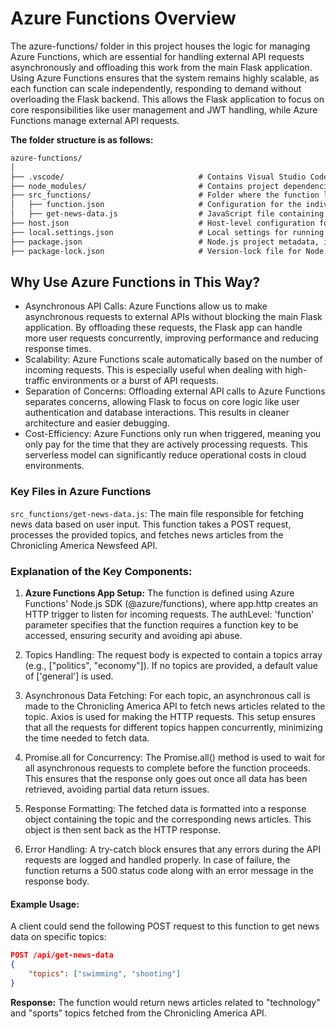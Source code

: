 # Azure Functions Overview

The azure-functions/ folder in this project houses the logic for managing Azure Functions, which are essential for handling external API requests asynchronously and offloading this work from the main Flask application. Using Azure Functions ensures that the system remains highly scalable, as each function can scale independently, responding to demand without overloading the Flask backend. This allows the Flask application to focus on core responsibilities like user management and JWT handling, while Azure Functions manage external API requests.

**The folder structure is as follows:**

```markdown
azure-functions/
│
├── .vscode/                              # Contains Visual Studio Code configuration files.
├── node_modules/                         # Contains project dependencies for the Node.js function app.
├── src_functions/                        # Folder where the function logic is stored.
│   ├── function.json                     # Configuration for the individual Azure Function.
│   ├── get-news-data.js                  # JavaScript file containing the logic for fetching news data from an external API.
├── host.json                             # Host-level configuration for Azure Functions runtime.
├── local.settings.json                   # Local settings for running Azure Functions on your development environment.
├── package.json                          # Node.js project metadata, including dependencies.
├── package-lock.json                     # Version-lock file for Node.js dependencies.

```

## Why Use Azure Functions in This Way?

- Asynchronous API Calls: Azure Functions allow us to make asynchronous requests to external APIs without blocking the main Flask application. By offloading these requests, the Flask app can handle more user requests concurrently, improving performance and reducing response times.
- Scalability: Azure Functions scale automatically based on the number of incoming requests. This is especially useful when dealing with high-traffic environments or a burst of API requests.
- Separation of Concerns: Offloading external API calls to Azure Functions separates concerns, allowing Flask to focus on core logic like user authentication and database interactions. This results in cleaner architecture and easier debugging.
- Cost-Efficiency: Azure Functions only run when triggered, meaning you only pay for the time that they are actively processing requests. This serverless model can significantly reduce operational costs in cloud environments.

### Key Files in Azure Functions

`src_functions/get-news-data.js`:
The main file responsible for fetching news data based on user input. This function takes a POST request, processes the provided topics, and fetches news articles from the Chronicling America Newsfeed API.

### Explanation of the Key Components:

1. **Azure Functions App Setup:**
    The function is defined using Azure Functions' Node.js SDK (@azure/functions), where app.http creates an HTTP trigger to listen for incoming requests. The authLevel: 'function' parameter specifies that the function requires a function key to be accessed, ensuring security and avoiding api abuse.

2. Topics Handling:
    The request body is expected to contain a topics array (e.g., ["politics", "economy"]). If no topics are provided, a default value of ['general'] is used.

3. Asynchronous Data Fetching:
    For each topic, an asynchronous call is made to the Chronicling America API to fetch news articles related to the topic. Axios is used for making the HTTP requests. This setup ensures that all the requests for different topics happen concurrently, minimizing the time needed to fetch data.

4. Promise.all for Concurrency:
    The Promise.all() method is used to wait for all asynchronous requests to complete before the function proceeds. This ensures that the response only goes out once all data has been retrieved, avoiding partial data return issues.

5. Response Formatting:
    The fetched data is formatted into a response object containing the topic and the corresponding news articles. This object is then sent back as the HTTP response.

6. Error Handling:
    A try-catch block ensures that any errors during the API requests are logged and handled properly. In case of failure, the function returns a 500 status code along with an error message in the response body.

#### Example Usage:
A client could send the following POST request to this function to get news data on specific topics:

```json
POST /api/get-news-data
{
    "topics": ["swimming", "shooting"]
}
```

**Response:** The function would return news articles related to "technology" and "sports" topics fetched from the Chronicling America API.